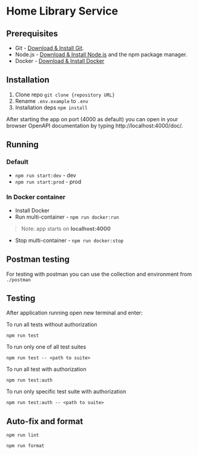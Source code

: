 # Home Library Service

## Prerequisites

- Git - [Download & Install Git](https://git-scm.com/downloads).
- Node.js - [Download & Install Node.js](https://nodejs.org/en/download/) and the npm package manager.
- Docker - [Download & Install Docker](https://docs.docker.com/get-docker/)

## Installation

1. Clone repo `git clone {repository URL}`
2. Rename `.env.example` to `.env`
3. Installation deps `npm install`

After starting the app on port (4000 as default) you can open
in your browser OpenAPI documentation by typing http://localhost:4000/doc/.

## Running

### Default
- `npm run start:dev` - dev 
- `npm run start:prod` - prod 

### In Docker container
- Install Docker
- Run multi-container - `npm run docker:run`
> Note: app starts on **localhost:4000**
- Stop multi-container - `npm run docker:stop`

## Postman testing

For testing with postman you can use the collection and environment from `./postman`

## Testing

After application running open new terminal and enter:

To run all tests without authorization

```
npm run test
```

To run only one of all test suites

```
npm run test -- <path to suite>
```

To run all test with authorization

```
npm run test:auth
```

To run only specific test suite with authorization

```
npm run test:auth -- <path to suite>
```

## Auto-fix and format

```
npm run lint
```

```
npm run format
```

